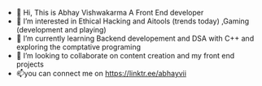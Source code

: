 - 👋 Hi, This is Abhay Vishwakarma A Front End developer
- 👀 I’m interested in Ethical Hacking and Aitools (trends today) ,Gaming (development and playing)
- 🌱 I’m currently learning Backend developement and DSA with C++ and exploring the comptative programing 
- 💞️ I’m looking to collaborate on content creation and my front end projects
- 📫you can connect me on https://linktr.ee/abhayvii

<!---
abhayv290/abhayv290 is a ✨ special ✨ repository because its `README.md` (this file) appears on your GitHub profile.
You can click the Preview link to take a look at your changes.
--->

